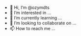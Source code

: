 - 👋 Hi, I’m @ozymdts
- 👀 I’m interested in ...
- 🌱 I’m currently learning ...
- 💞️ I’m looking to collaborate on ...
- 📫 How to reach me ...

<!---
ozymdts/ozymdts is a ✨ special ✨ repository because its `README.md` (this file) appears on your GitHub profile.
You can click the Preview link to take a look at your changes.
--->
